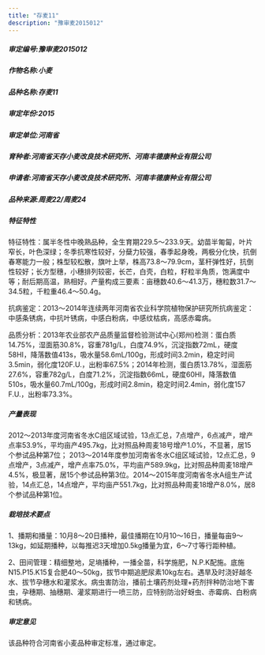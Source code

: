 ```yaml
---
title: "存麦11"
description: "豫审麦2015012"
---
```

##### 审定编号:豫审麦2015012

##### 作物名称:小麦

##### 品种名称:存麦11

##### 审定年份:2015

##### 审定单位:河南省

##### 育种者:河南省天存小麦改良技术研究所、河南丰德康种业有限公司

##### 申请者:河南省天存小麦改良技术研究所、河南丰德康种业有限公司

##### 品种来源:周麦22/周麦24 

##### 特征特性
特征特性：属半冬性中晚熟品种，全生育期229.5～233.9天。幼苗半匍匐，叶片窄长，叶色深绿；冬季抗寒性较好，分蘖力较强，春季起身晚，两极分化快，抗倒春寒能力一般；株型较松散，旗叶上举，株高73.8～79.9cm，茎秆弹性好，抗倒性较好；长方型穗，小穗排列较密，长芒，白壳，白粒，籽粒半角质，饱满度中等；耐后期高温，熟相好。产量构成三要素：亩穗数40.6～41.3万，穗粒数31.7～34.5粒，千粒重46.4～50.4g。
抗病鉴定：2013～2014年连续两年河南省农业科学院植物保护研究所抗病鉴定：中感条锈病，中抗叶锈病，中感白粉病，中感纹枯病，高感赤霉病。
品质分析：2013年农业部农产品质量监督检验测试中心(郑州)检测：蛋白质14.75%，湿面筋30.8%，容重781g/L，白度74.9%，沉淀指数72mL，硬度58HI，降落数值413s，吸水量58.6mL/100g，形成时间3.2min，稳定时间3.5min，弱化度120F.U.，出粉率67.5%；2014年检测，蛋白质13.78%，湿面筋27.6%，容重782g/L，白度71.2%，沉淀指数66mL，硬度60HI，降落数值510s，吸水量60.7mL/100g，形成时间2.8min，稳定时间2.4min，弱化度157 F.U.，出粉率73.3%。


##### 产量表现
 2012～2013年度河南省冬水C组区域试验，13点汇总，7点增产，6点减产，增产点率53.9%，平均亩产495.7kg，比对照品种周麦18号增产1.0%，不显著，居15个参试品种第7位； 2013～2014年度参加河南省冬水C组区域试验，12点汇总，9点增产，3点减产，增产点率75.0%，平均亩产589.9kg，比对照品种周麦18增产4.5%，极显著，居15个参试品种第3位。2014～2015年度河南省冬水A组生产试验，14点汇总，14点增产，平均亩产551.7kg，比对照品种周麦18增产8.0%，居8个参试品种第1位。

##### 栽培技术要点
1、播期和播量：10月8～20日播种，最佳播期在10月10～16日，播量每亩9～13kg，如延期播种，以每推迟3天增加0.5kg播量为宜，6～7寸等行距种植。
2、田间管理：精细整地，足墒播种，一播全苗，科学施肥，N.P.K配施。底施N15.P15.K15复合肥40～50kg，拔节中期追肥尿素10kg左右。遇旱及时浇好越冬水、拔节孕穗水和灌浆水。病虫害防治，播前土壤药剂处理+药剂拌种防治地下害虫，孕穗期、抽穗期、灌浆期进行一喷三防，应特别防治好蚜虫、赤霉病、白粉病和锈病。


##### 审定意见
该品种符合河南省小麦品种审定标准，通过审定。
